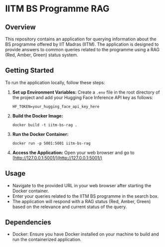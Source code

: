 # IITM BS Programme RAG

## Overview
This repository contains an application for querying information about the BS programme offered by IIT Madras (IITM). The application is designed to provide answers to common queries related to the programme using a RAG (Red, Amber, Green) status system.

## Getting Started
To run the application locally, follow these steps:

1. **Set up Environment Variables:**
   Create a `.env` file in the root directory of the project and add your Hugging Face Inference API key as follows:
   ```
   HF_TOKEN=your_hugging_face_api_key_here
   ```

2. **Build the Docker Image:**
   ```
   docker build -t iitm-bs-rag .
   ```

3. **Run the Docker Container:**
   ```
   docker run -p 5001:5001 iitm-bs-rag
   ```

4. **Access the Application:**
   Open your web browser and go to [http://127.0.0.1:5001/](http://127.0.0.1:5001/)

## Usage
- Navigate to the provided URL in your web browser after starting the Docker container.
- Enter your queries related to the IITM BS programme in the search box.
- The application will respond with a RAG status (Red, Amber, Green) based on the relevance and current status of the query.

## Dependencies
- Docker: Ensure you have Docker installed on your machine to build and run the containerized application.

